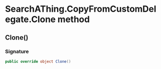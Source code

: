 # SearchAThing.CopyFromCustomDelegate.Clone method
## Clone()
### Signature
```csharp
public override object Clone()
```
